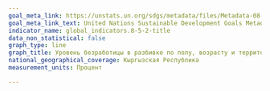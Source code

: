 ```yaml
---
goal_meta_link: https://unstats.un.org/sdgs/metadata/files/Metadata-08-05-02.pdf
goal_meta_link_text: United Nations Sustainable Development Goals Metadata (PDF 383 KB)
indicator_name: global_indicators.8-5-2-title
data_non_statistical: false
graph_type: line
graph_title: Уровень безработицы в разбивке по полу, возрасту и территории
national_geographical_coverage: Кыргызская Республика
measurement_units: Процент

---
```

